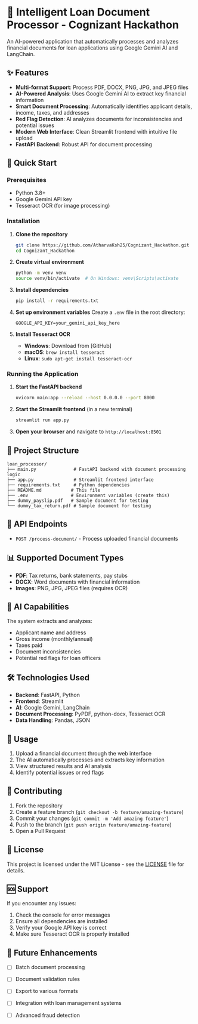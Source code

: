 # 🏦 Intelligent Loan Document Processor - Cognizant Hackathon

An AI-powered application that automatically processes and analyzes financial documents for loan applications using Google Gemini AI and LangChain.

## ✨ Features

- **Multi-format Support**: Process PDF, DOCX, PNG, JPG, and JPEG files
- **AI-Powered Analysis**: Uses Google Gemini AI to extract key financial information
- **Smart Document Processing**: Automatically identifies applicant details, income, taxes, and addresses
- **Red Flag Detection**: AI analyzes documents for inconsistencies and potential issues
- **Modern Web Interface**: Clean Streamlit frontend with intuitive file upload
- **FastAPI Backend**: Robust API for document processing

## 🚀 Quick Start

### Prerequisites

- Python 3.8+
- Google Gemini API key
- Tesseract OCR (for image processing)

### Installation

1. **Clone the repository**
   ```bash
   git clone https://github.com/AtharvaKsh25/Cognizant_Hackathon.git
   cd Cognizant_Hackathon
   ```

2. **Create virtual environment**
   ```bash
   python -m venv venv
   source venv/bin/activate  # On Windows: venv\Scripts\activate
   ```

3. **Install dependencies**
   ```bash
   pip install -r requirements.txt
   ```

4. **Set up environment variables**
   Create a `.env` file in the root directory:
   ```env
   GOOGLE_API_KEY=your_gemini_api_key_here
   ```

5. **Install Tesseract OCR**
   - **Windows**: Download from [GitHub]
   - **macOS**: `brew install tesseract`
   - **Linux**: `sudo apt-get install tesseract-ocr`

### Running the Application

1. **Start the FastAPI backend**
   ```bash
   uvicorn main:app --reload --host 0.0.0.0 --port 8000
   ```

2. **Start the Streamlit frontend** (in a new terminal)
   ```bash
   streamlit run app.py
   ```

3. **Open your browser** and navigate to `http://localhost:8501`

## 📁 Project Structure

```
loan_processor/
├── main.py              # FastAPI backend with document processing logic
├── app.py               # Streamlit frontend interface
├── requirements.txt     # Python dependencies
├── README.md           # This file
├── .env                # Environment variables (create this)
├── dummy_payslip.pdf   # Sample document for testing
└── dummy_tax_return.pdf # Sample document for testing
```

## 🔧 API Endpoints

- `POST /process-document/` - Process uploaded financial documents

## 📊 Supported Document Types

- **PDF**: Tax returns, bank statements, pay stubs
- **DOCX**: Word documents with financial information
- **Images**: PNG, JPG, JPEG files (requires OCR)

## 🤖 AI Capabilities

The system extracts and analyzes:
- Applicant name and address
- Gross income (monthly/annual)
- Taxes paid
- Document inconsistencies
- Potential red flags for loan officers

## 🛠️ Technologies Used

- **Backend**: FastAPI, Python
- **Frontend**: Streamlit
- **AI**: Google Gemini, LangChain
- **Document Processing**: PyPDF, python-docx, Tesseract OCR
- **Data Handling**: Pandas, JSON

## 📝 Usage

1. Upload a financial document through the web interface
2. The AI automatically processes and extracts key information
3. View structured results and AI analysis
4. Identify potential issues or red flags

## 🤝 Contributing

1. Fork the repository
2. Create a feature branch (`git checkout -b feature/amazing-feature`)
3. Commit your changes (`git commit -m 'Add amazing feature'`)
4. Push to the branch (`git push origin feature/amazing-feature`)
5. Open a Pull Request

## 📄 License

This project is licensed under the MIT License - see the [LICENSE](LICENSE) file for details.

## 🆘 Support

If you encounter any issues:
1. Check the console for error messages
2. Ensure all dependencies are installed
3. Verify your Google API key is correct
4. Make sure Tesseract OCR is properly installed

## 🎯 Future Enhancements

- [ ] Batch document processing
- [ ] Document validation rules
- [ ] Export to various formats
- [ ] Integration with loan management systems
- [ ] Advanced fraud detection

